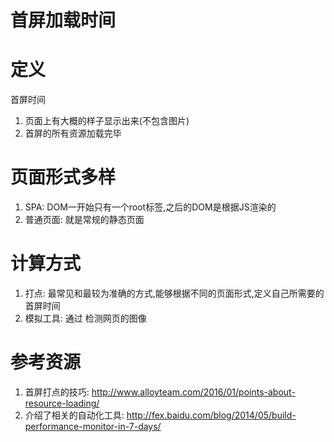 # 首屏加载时间

# 定义

首屏时间

1. 页面上有大概的样子显示出来(不包含图片)
2. 首屏的所有资源加载完毕

# 页面形式多样

1. SPA: DOM一开始只有一个root标签,之后的DOM是根据JS渲染的
2. 普通页面: 就是常规的静态页面

# 计算方式

1. 打点: 最常见和最较为准确的方式,能够根据不同的页面形式,定义自己所需要的首屏时间
2. 模拟工具: 通过 检测网页的图像

# 参考资源

1. 首屏打点的技巧: http://www.alloyteam.com/2016/01/points-about-resource-loading/
2. 介绍了相关的自动化工具: http://fex.baidu.com/blog/2014/05/build-performance-monitor-in-7-days/